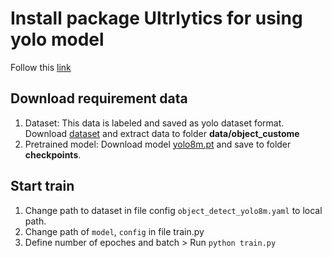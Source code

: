 # Install package Ultrlytics for using yolo model
Follow this [link](https://github.com/ultralytics/ultralytics?)

## Download requirement data
1. Dataset: This data is labeled and saved as yolo dataset format. Download [dataset](https://drive.google.com/open?id=1kT1M0RgSd8x05RteP4DCHTKA0XYdguRk&usp=drive_copy) and extract data to folder **data/object_custome**
2. Pretrained model: Download model [yolo8m.pt](https://github.com/ultralytics/assets/releases/download/v8.2.0/yolov8m.pt) and save to folder **checkpoints**.

## Start train
1. Change path to dataset in file config `object_detect_yolo8m.yaml` to local path.
2. Change path of `model`, `config` in file train.py
3. Define number of epoches and batch > Run `python train.py`

